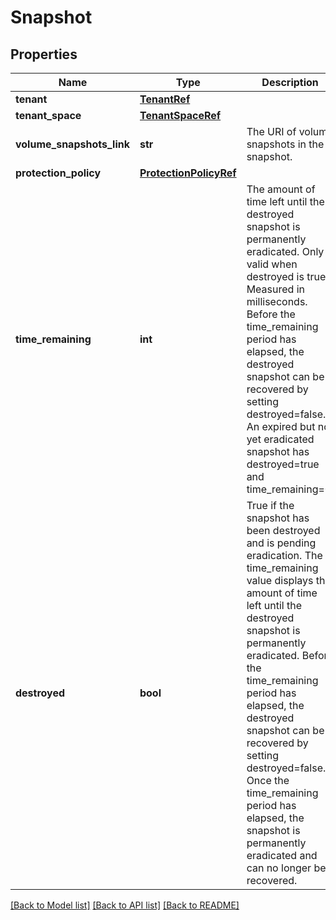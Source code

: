# Snapshot

## Properties
Name | Type | Description | Notes
------------ | ------------- | ------------- | -------------
**tenant** | [**TenantRef**](TenantRef.md) |  | 
**tenant_space** | [**TenantSpaceRef**](TenantSpaceRef.md) |  | 
**volume_snapshots_link** | **str** | The URI of volume snapshots in the snapshot. | 
**protection_policy** | [**ProtectionPolicyRef**](ProtectionPolicyRef.md) |  | [optional] 
**time_remaining** | **int** | The amount of time left until the destroyed snapshot is permanently eradicated. Only valid when destroyed is true. Measured in milliseconds. Before the time_remaining period has elapsed, the destroyed snapshot can be recovered by setting destroyed&#x3D;false. An expired but not yet eradicated snapshot has destroyed&#x3D;true and time_remaining&#x3D;0. | [optional] 
**destroyed** | **bool** | True if the snapshot has been destroyed and is pending eradication. The time_remaining value displays the amount of time left until the destroyed snapshot is permanently eradicated. Before the time_remaining period has elapsed, the destroyed snapshot can be recovered by setting destroyed&#x3D;false. Once the time_remaining period has elapsed, the snapshot is permanently eradicated and can no longer be recovered. | [optional] 

[[Back to Model list]](../README.md#documentation-for-models) [[Back to API list]](../README.md#documentation-for-api-endpoints) [[Back to README]](../README.md)

